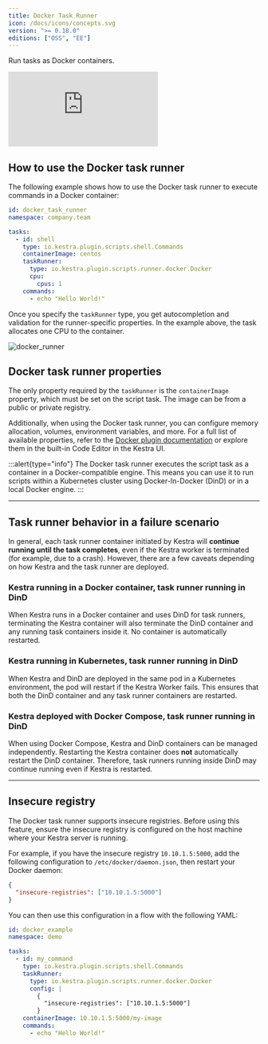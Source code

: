 ```yaml
---
title: Docker Task Runner
icon: /docs/icons/concepts.svg
version: ">= 0.18.0"
editions: ["OSS", "EE"]
---
```


Run tasks as Docker containers.

<div class="video-container">
  <iframe src="https://www.youtube.com/embed/N-Bq-TWqxiw?si=2u4_xmm2vLivKLPO" title="YouTube video player" frameborder="0" allow="accelerometer; autoplay; clipboard-write; encrypted-media; gyroscope; picture-in-picture; web-share" referrerpolicy="strict-origin-when-cross-origin" allowfullscreen></iframe>
</div>

## How to use the Docker task runner

The following example shows how to use the Docker task runner to execute commands in a Docker container:

```yaml
id: docker_task_runner
namespace: company.team

tasks:
  - id: shell
    type: io.kestra.plugin.scripts.shell.Commands
    containerImage: centos
    taskRunner:
      type: io.kestra.plugin.scripts.runner.docker.Docker
      cpu:
        cpus: 1
    commands:
      - echo "Hello World!"
```

Once you specify the `taskRunner` type, you get autocompletion and validation for the runner-specific properties. In the example above, the task allocates one CPU to the container.

![docker_runner](/docs/concepts/docker_runner.png)

## Docker task runner properties

The only property required by the `taskRunner` is the `containerImage` property, which must be set on the script task. The image can be from a public or private registry.

Additionally, when using the Docker task runner, you can configure memory allocation, volumes, environment variables, and more. For a full list of available properties, refer to the [Docker plugin documentation](/plugins/plugin-script-python/io.kestra.plugin.scripts.runner.docker.Docker) or explore them in the built-in Code Editor in the Kestra UI.

:::alert{type="info"}
The Docker task runner executes the script task as a container in a Docker-compatible engine. This means you can use it to run scripts within a Kubernetes cluster using Docker-In-Docker (DinD) or in a local Docker engine.
:::

---

## Task runner behavior in a failure scenario

In general, each task runner container initiated by Kestra will **continue running until the task completes**, even if the Kestra worker is terminated (for example, due to a crash). However, there are a few caveats depending on how Kestra and the task runner are deployed.

### Kestra running in a Docker container, task runner running in DinD

When Kestra runs in a Docker container and uses DinD for task runners, terminating the Kestra container will also terminate the DinD container and any running task containers inside it. No container is automatically restarted.

### Kestra running in Kubernetes, task runner running in DinD

When Kestra and DinD are deployed in the same pod in a Kubernetes environment, the pod will restart if the Kestra Worker fails. This ensures that both the DinD container and any task runner containers are restarted.

### Kestra deployed with Docker Compose, task runner running in DinD

When using Docker Compose, Kestra and DinD containers can be managed independently. Restarting the Kestra container does **not** automatically restart the DinD container. Therefore, task runners running inside DinD may continue running even if Kestra is restarted.

---

## Insecure registry

The Docker task runner supports insecure registries. Before using this feature, ensure the insecure registry is configured on the host machine where your Kestra server is running.

For example, if you have the insecure registry `10.10.1.5:5000`, add the following configuration to `/etc/docker/daemon.json`, then restart your Docker daemon:

```json
{
  "insecure-registries": ["10.10.1.5:5000"]
}
```

You can then use this configuration in a flow with the following YAML:

```yaml
id: docker_example
namespace: demo

tasks:
  - id: my_command
    type: io.kestra.plugin.scripts.shell.Commands
    taskRunner:
      type: io.kestra.plugin.scripts.runner.docker.Docker
      config: |
        {
          "insecure-registries": ["10.10.1.5:5000"]
        }
    containerImage: 10.10.1.5:5000/my-image
    commands:
      - echo "Hello World!"
```
